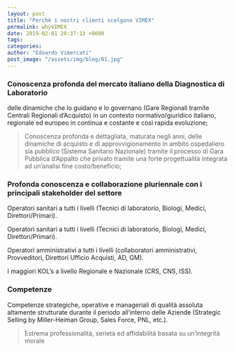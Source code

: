 ```yaml
---
layout: post
title: "Perchè i nostri clienti scelgono VIMEX"
permalink: whyVIMEX
date: 2019-02-01 20:37:13 +0600
tags: 
categories: 
author: "Edoardo Vimercati"
post_image: "/assets/img/blog/01.jpg"
---
```


<h3>Conoscenza profonda del mercato italiano della Diagnostica di Laboratorio</h3> <p> delle dinamiche che lo guidano e lo governano (Gare Regionali tramite Centrali Regionali d’Acquisto) in un contesto normativo/giuridico italiano, regionale ed europeo in continua e costante e così rapida evoluzione; </p>
<blockquote class="blockquote single-quote">
  <p>Conoscenza profonda e dettagliata, maturata negli anni, delle dinamiche di acquisto e di approvvigionamento in ambito ospedaliero sia pubblico (Sistema Sanitario Nazionale) tramite il processo di Gara Pubblica d’Appalto che privato tramite una forte progettualità integrata ad un’analisi fine costo/beneficio;</p>
</blockquote>
<h3>Profonda conoscenza e collaborazione pluriennale con i principali stakeholder del settore</h3> <p>Operatori sanitari a tutti i livelli (Tecnici di laboratorio, Biologi, Medici, Direttori/Primari).</p> 
<p>Operatori sanitari a tutti i livelli (Tecnici di laboratorio, Biologi, Medici, Direttori/Primari).</p> 
<p>Operatori amministrativi a tutti i livelli (collaboratori amministrativi, Provveditori, Direttori Ufficio Acquisti, AD, GM).</p> 
<p>I maggiori KOL’s a livello Regionale e Nazionale (CRS, CNS, ISS).</p> 

<h3>Competenze</h3> <p>Competenze strategiche, operative e manageriali di qualità assoluta altamente strutturate durante il periodo all’interno delle Aziende (Strategic Selling by Miller-Heiman Group, Sales Force, PNL, etc.).</p>
<blockquote class="blockquote single-quote">
  <p>Estrema professionalità, serietà ed affidabilità basata su un’integrità morale</p>
</blockquote>
